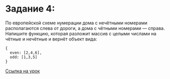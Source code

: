 # Задание 4:

По европейской схеме нумерации дома с нечётными номерами располагаются слева от дороги, а дома с чётными номерами —
справа. Напишите функцию, которая разложит массив с целыми числами на чётные и нечётные и вернёт объект вида:
```
{
  even: [2,4,6],
  odd: [1,3,5]
}
```

[Ссылка на урок](https://practicum.yandex.ru/trainer/middle-frontend/lesson/f4f1504a-11f1-46d3-9a87-7e06668fe67b/task/23528c05-87a2-47e2-80bc-752b0e3cb1e4/)
